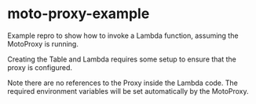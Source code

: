 # moto-proxy-example

Example repro to show how to invoke a Lambda function, assuming the MotoProxy is running.

Creating the Table and Lambda requires some setup to ensure that the proxy is configured.

Note there are no references to the Proxy inside the Lambda code. The required environment variables will be set automatically by the MotoProxy.
